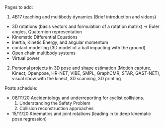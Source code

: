 
Pages to add: 

1. 4B17 teaching and multibody dynamics (Brief introduction and videos)
  - 3D rotations (basis vectors and formulation of a rotation matrix) -> Euler angles, Quaternion representation
  - Kinematic Differential Equations
  - Inertia, Kinetic Energy, and angular momentum
  - contact modelling (3D model of a ball impacting with the ground)
  - Open chain multibody systems
  - Virtual power
  
2. Personal projects in 3D pose and shape estimation (Motion capture, Kinect, Openpose, HR-NET, VIBE, SMPL, GraphCMR, STAR, GAST-NET), visual show with the kinect, 3D scanning, 3D printing

Posts schedule:
- 08/11/20 Accidentology and underreporting for cyclist collisions.
  1. Understanding the Safety Problem
  2. Collision reconstruction approaches
- 15/11/20 Kinematics and joint rotations (leading in to deep kinematic pose regression)

